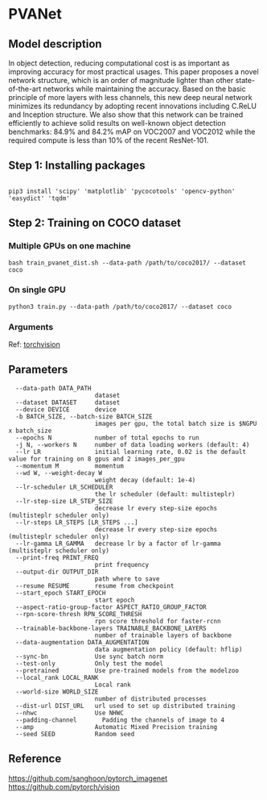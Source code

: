 # PVANet

## Model description

In object detection, reducing computational cost is as important as improving accuracy for most practical usages. This paper proposes a novel network structure, which is an order of magnitude lighter than other state-of-the-art networks while maintaining the accuracy. Based on the basic principle of more layers with less channels, this new deep neural network minimizes its redundancy by adopting recent innovations including C.ReLU and Inception structure. We also show that this network can be trained efficiently to achieve solid results on well-known object detection benchmarks: 84.9% and 84.2% mAP on VOC2007 and VOC2012 while the required compute is less than 10% of the recent ResNet-101.


## Step 1: Installing packages

```shell

pip3 install 'scipy' 'matplotlib' 'pycocotools' 'opencv-python' 'easydict' 'tqdm'

```

## Step 2: Training on COCO dataset

### Multiple GPUs on one machine

```shell
bash train_pvanet_dist.sh --data-path /path/to/coco2017/ --dataset coco
```

### On single GPU

```shell
python3 train.py --data-path /path/to/coco2017/ --dataset coco
```
### Arguments

Ref: [torchvision](../../torchvision/pytorch/README.md)

## Parameters

```
  --data-path DATA_PATH
                        dataset
  --dataset DATASET     dataset
  --device DEVICE       device
  -b BATCH_SIZE, --batch-size BATCH_SIZE
                        images per gpu, the total batch size is $NGPU x batch_size
  --epochs N            number of total epochs to run
  -j N, --workers N     number of data loading workers (default: 4)
  --lr LR               initial learning rate, 0.02 is the default value for training on 8 gpus and 2 images_per_gpu
  --momentum M          momentum
  --wd W, --weight-decay W
                        weight decay (default: 1e-4)
  --lr-scheduler LR_SCHEDULER
                        the lr scheduler (default: multisteplr)
  --lr-step-size LR_STEP_SIZE
                        decrease lr every step-size epochs (multisteplr scheduler only)
  --lr-steps LR_STEPS [LR_STEPS ...]
                        decrease lr every step-size epochs (multisteplr scheduler only)
  --lr-gamma LR_GAMMA   decrease lr by a factor of lr-gamma (multisteplr scheduler only)
  --print-freq PRINT_FREQ
                        print frequency
  --output-dir OUTPUT_DIR
                        path where to save
  --resume RESUME       resume from checkpoint
  --start_epoch START_EPOCH
                        start epoch
  --aspect-ratio-group-factor ASPECT_RATIO_GROUP_FACTOR
  --rpn-score-thresh RPN_SCORE_THRESH
                        rpn score threshold for faster-rcnn
  --trainable-backbone-layers TRAINABLE_BACKBONE_LAYERS
                        number of trainable layers of backbone
  --data-augmentation DATA_AUGMENTATION
                        data augmentation policy (default: hflip)
  --sync-bn             Use sync batch norm
  --test-only           Only test the model
  --pretrained          Use pre-trained models from the modelzoo
  --local_rank LOCAL_RANK
                        Local rank
  --world-size WORLD_SIZE
                        number of distributed processes
  --dist-url DIST_URL   url used to set up distributed training
  --nhwc                Use NHWC
  --padding-channel       Padding the channels of image to 4
  --amp                 Automatic Mixed Precision training
  --seed SEED           Random seed
```

## Reference

https://github.com/sanghoon/pytorch_imagenet
https://github.com/pytorch/vision